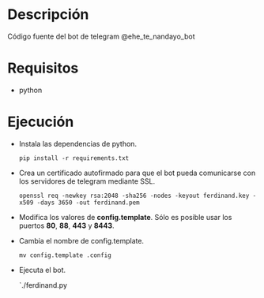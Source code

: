 # Descripción
Código fuente del bot de telegram @ehe_te_nandayo_bot

# Requisitos
- python

# Ejecución
- Instala las dependencias de python.

    `pip install -r requirements.txt`

- Crea un certificado autofirmado para que el bot pueda comunicarse con los servidores de telegram mediante SSL.

    `openssl req -newkey rsa:2048 -sha256 -nodes -keyout ferdinand.key -x509 -days 3650 -out ferdinand.pem`

- Modifica los valores de **config.template**. Sólo es posible usar los puertos **80**, **88**, **443** y **8443**.

- Cambia el nombre de config.template.

    `mv config.template .config`

- Ejecuta el bot.

    `./ferdinand.py
